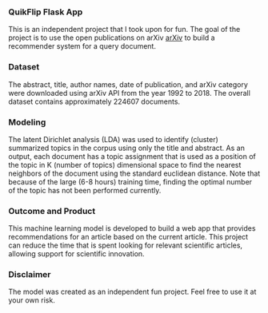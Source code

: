 ### QuikFlip Flask App

This is an independent project that I took upon for fun. The goal of the project is to use the open publications on arXiv [arXiv](https://arxiv.org/) to build a recommender system for a query document. 

### Dataset 
The abstract, title, author names, date of publication, and arXiv category were downloaded using arXiv API from the year 1992 to 2018. The overall dataset contains approximately 224607 documents.  

### Modeling
The latent Dirichlet analysis (LDA) was used to identify (cluster) summarized topics in the corpus using only the title and abstract. As an output, each document has a topic assignment that is used as a position of the topic in K (number of topics) dimensional space to find the nearest neighbors of the document using the standard euclidean distance. 
Note that because of the large (6-8 hours) training time, finding the optimal number of the topic has not been performed currently. 

### Outcome and Product
This machine learning model is developed to build a web app that provides recommendations for an article based on the current article. This project can reduce the time that is spent looking for relevant scientific articles, allowing support for scientific innovation. 


### Disclaimer
The model was created as an independent fun project. Feel free to use it at your own risk. 
